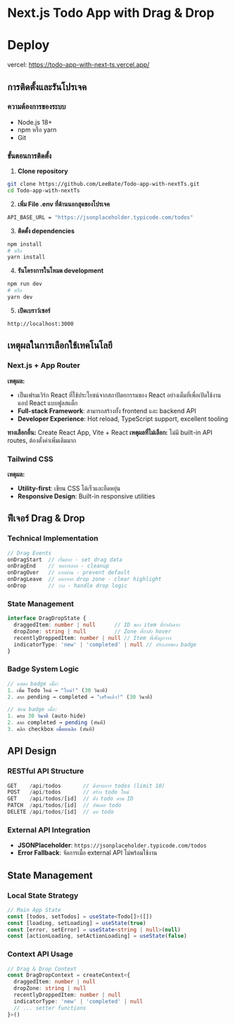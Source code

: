# Next.js Todo App with Drag & Drop

# Deploy
vercel: https://todo-app-with-next-ts.vercel.app/

## การติดตั้งและรันโปรเจค
### ความต้องการของระบบ
- Node.js 18+ 
- npm หรือ yarn
- Git

### ขั้นตอนการติดตั้ง

1. **Clone repository**
```bash
git clone https://github.com/LeeBate/Todo-app-with-nextTs.git
cd Todo-app-with-nextTs
```

2. **เพิ่ม File .env ที่ด้านนอกสุดของโปรเจค**
```bash
API_BASE_URL = "https://jsonplaceholder.typicode.com/todos"
```

3. **ติดตั้ง dependencies**
```bash
npm install
# หรือ
yarn install
```

4. **รันโครงการในโหมด development**
```bash
npm run dev
# หรือ
yarn dev
```

5. **เปิดเบราว์เซอร์**
```
http://localhost:3000
```

## เหตุผลในการเลือกใช้เทคโนโลยี

### Next.js + App Router
**เหตุผล:**
- เป็นเฟรมเวิร์ก React ที่ใช้ประโยชน์จากสถาปัตยกรรมของ React อย่างเต็มที่เพื่อเปิดใช้งานแอป React แบบฟูลสแต็ก
- **Full-stack Framework**: สามารถสร้างทั้ง frontend และ backend API
- **Developer Experience**: Hot reload, TypeScript support, excellent tooling

**ทางเลือกอื่น:** Create React App, Vite + React
**เหตุผลที่ไม่เลือก:** ไม่มี built-in API routes, ต้องตั้งค่าเพิ่มเติมมาก

### Tailwind CSS
**เหตุผล:**
- **Utility-first**: เขียน CSS ได้เร็วและยืดหยุ่น
- **Responsive Design**: Built-in responsive utilities

## ฟีเจอร์ Drag & Drop

### Technical Implementation
```typescript
// Drag Events
onDragStart  // เริ่มลาก - set drag data
onDragEnd    // จบการลาก - cleanup
onDragOver   // ลากผ่าน - prevent default
onDragLeave  // ออกจาก drop zone - clear highlight
onDrop       // วาง - handle drop logic
```

### State Management
```typescript
interface DragDropState {
  draggedItem: number | null      // ID ของ item ที่กำลังลาก
  dropZone: string | null         // Zone ที่กำลัง hover
  recentlyDroppedItem: number | null // Item ที่เพิ่งถูกวาง
  indicatorType: 'new' | 'completed' | null // ประเภทของ badge
}
```

### Badge System Logic
```typescript
// แสดง badge เมื่อ:
1. เพิ่ม Todo ใหม่ → "ใหม่!" (30 วินาที)
2. ลาก pending → completed → "เสร็จแล้ว!" (30 วินาที)

// ซ่อน badge เมื่อ:
1. ครบ 30 วินาที (auto-hide)
2. ลาก completed → pending (ทันที)
3. คลิก checkbox เพื่อยกเลิก (ทันที)
```

## API Design

### RESTful API Structure
```typescript
GET    /api/todos       // ดึงรายการ todos (limit 10)
POST   /api/todos       // สร้าง todo ใหม่
GET    /api/todos/[id]  // ดึง todo ตาม ID
PATCH  /api/todos/[id]  // อัพเดท todo
DELETE /api/todos/[id]  // ลบ todo
```

### External API Integration
- **JSONPlaceholder**: `https://jsonplaceholder.typicode.com/todos`
- **Error Fallback**: จัดการเมื่อ external API ไม่พร้อมใช้งาน

## State Management

### Local State Strategy
```typescript
// Main App State
const [todos, setTodos] = useState<Todo[]>([])
const [loading, setLoading] = useState(true)
const [error, setError] = useState<string | null>(null)
const [actionLoading, setActionLoading] = useState(false)
```

### Context API Usage
```typescript
// Drag & Drop Context
const DragDropContext = createContext<{
  draggedItem: number | null
  dropZone: string | null
  recentlyDroppedItem: number | null
  indicatorType: 'new' | 'completed' | null
  // ... setter functions
}>()
```
